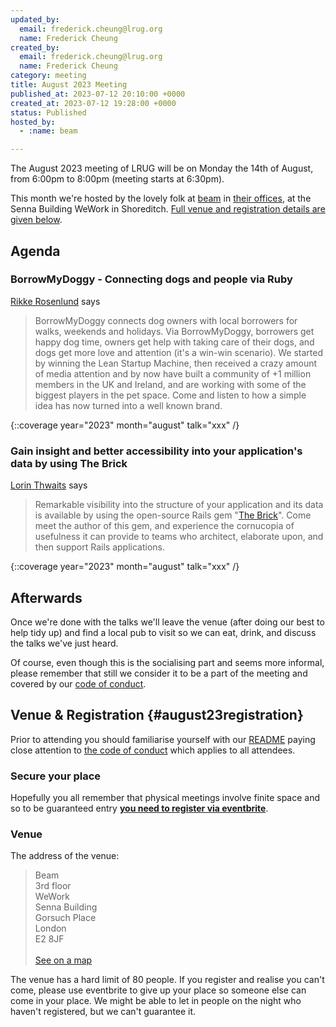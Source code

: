 ```yaml
---
updated_by:
  email: frederick.cheung@lrug.org
  name: Frederick Cheung
created_by:
  email: frederick.cheung@lrug.org
  name: Frederick Cheung
category: meeting
title: August 2023 Meeting
published_at: 2023-07-12 20:10:00 +0000
created_at: 2023-07-12 19:28:00 +0000
status: Published
hosted_by:
  - :name: beam

---
```


The August 2023 meeting of LRUG will be on Monday the 14th of
August, from 6:00pm to 8:00pm (meeting starts at 6:30pm).

This month we're hosted by the lovely folk at [beam](https://beam.org/) in [their offices](#beam-venue), at the Senna Building WeWork in Shoreditch. [Full venue and registration details are given below](#august23registration).

## Agenda

### BorrowMyDoggy - Connecting dogs and people via Ruby

[Rikke Rosenlund](https://www.borrowmydoggy.com/) says

> BorrowMyDoggy connects dog owners with local borrowers
for walks, weekends and holidays. Via BorrowMyDoggy, borrowers get happy
dog time, owners get help with taking care of their dogs, and dogs get more
love and attention (it's a win-win scenario). We started by winning the
Lean Startup Machine, then received a crazy amount of media attention and
by now have built a community of +1 million members in the UK and Ireland,
and are working with some of the biggest players in the pet space. Come and
listen to how a simple idea has now turned into a well known brand.

{::coverage year="2023" month="august" talk="xxx" /}


### Gain insight and better accessibility into your application's data by using The Brick

[Lorin Thwaits](https://www.facebook.com/lorint/) says

> Remarkable visibility into the structure of your application and its data
is available by using the open-source Rails gem "[The Brick](
https://github.com/lorint/brick)". Come meet the author of this gem, and
experience the cornucopia of usefulness it can provide to teams who
architect, elaborate upon, and then support Rails applications.

{::coverage year="2023" month="august" talk="xxx" /}


## Afterwards

Once we're done with the talks we'll leave the venue (after doing our best
to help tidy up) and find a local pub to visit so we can eat, drink, and
discuss the talks we've just heard.

Of course, even though this is the socialising part and seems more
informal, please remember that still we consider it to be a part of the
meeting and covered by our [code of
conduct](http://readme.lrug.org/#code-of-conduct).

## Venue & Registration {#august23registration}

Prior to attending you should familiarise yourself with our
[README](http://readme.lrug.org/) paying close attention to [the code of
conduct](http://readme.lrug.org/#code-of-conduct) which applies to all
attendees.

### Secure your place

Hopefully you all remember that physical meetings involve finite space and so to be guaranteed entry **[you need to register via eventbrite][august-2023-eventbrite]**.

### Venue

The address of the venue:

> Beam<br/>3rd floor<br/>WeWork<br/>Senna Building<br/>Gorsuch Place<br/>London<br/>E2
8JF<br/><br/>[See on a map][beam-venue]

The venue has a hard limit of 80 people.  If you register and realise you
can't come, please use eventbrite to give up your place so someone else can
come in your place.  We might be able to let in people on the night who haven't
registered, but we can't guarantee it.

[beam-venue]: https://goo.gl/maps/FdebrCSDyY3iWnbPA
[august-2023-eventbrite]: https://www.eventbrite.com/e/london-ruby-user-group-august-2023-meeting-tickets-677306089747
